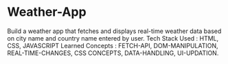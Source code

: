 # Weather-App
Build a weather app that fetches and displays real-time weather data based on city name and country name entered by user.
Tech Stack Used : HTML, CSS, JAVASCRIPT
Learned Concepts : FETCH-API, DOM-MANIPULATION, REAL-TIME-CHANGES, CSS CONCEPTS, DATA-HANDLING, UI-UPDATION.
